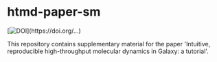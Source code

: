 # htmd-paper-sm

[![DOI](https://zenodo.org/badge/DOI/...)](https://doi.org/...)

This repository contains supplementary material for the paper 'Intuitive, reproducible high-throughput molecular dynamics in Galaxy: a tutorial'.

